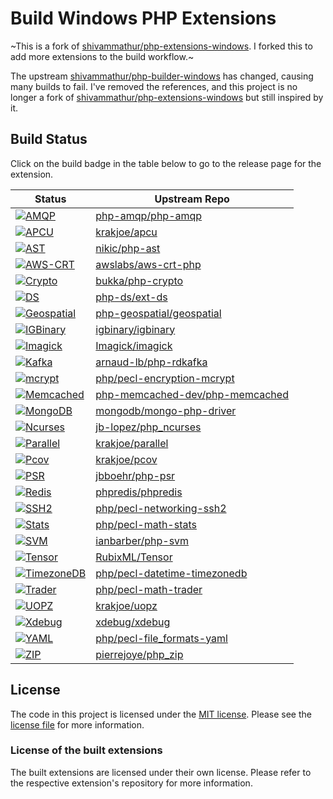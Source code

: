 # Build Windows PHP Extensions

~This is a fork of [shivammathur/php-extensions-windows](https://github.com/shivammathur/php-extensions-windows).
I forked this to add more extensions to the build workflow.~

The upstream [shivammathur/php-builder-windows](https://github.com/shivammathur/php-builder-windows "PHP Snapshots") has changed, causing many builds to fail.
I've removed the references, and this project is no longer a fork of [shivammathur/php-extensions-windows](https://github.com/shivammathur/php-extensions-windows) but still inspired by it.

## Build Status

Click on the build badge in the table below to go to the release page for the extension.

| Status                                                                                                                                                                                     | Upstream Repo                                                                         |
|--------------------------------------------------------------------------------------------------------------------------------------------------------------------------------------------|---------------------------------------------------------------------------------------|
| [![AMQP](https://github.com/jb-lopez/php-extensions-windows/actions/workflows/amqp.yml/badge.svg)](https://github.com/jb-lopez/php-extensions-windows/releases/tag/amqp)                   | [php-amqp/php-amqp](https://github.com/php-amqp/php-amqp)                             |
| [![APCU](https://github.com/jb-lopez/php-extensions-windows/actions/workflows/apcu.yml/badge.svg)](https://github.com/jb-lopez/php-extensions-windows/releases/tag/apcu)                   | [krakjoe/apcu](https://github.com/krakjoe/apcu)                                       |
| [![AST](https://github.com/jb-lopez/php-extensions-windows/actions/workflows/ast.yml/badge.svg)](https://github.com/jb-lopez/php-extensions-windows/releases/tag/ast)                      | [nikic/php-ast](https://github.com/nikic/php-ast)                                     |
| [![AWS-CRT](https://github.com/jb-lopez/php-extensions-windows/actions/workflows/awscrt.yml/badge.svg)](https://github.com/jb-lopez/php-extensions-windows/releases/tag/awscrt)            | [awslabs/aws-crt-php](https://github.com/awslabs/aws-crt-php)                         |
| [![Crypto](https://github.com/jb-lopez/php-extensions-windows/actions/workflows/crypto.yml/badge.svg)](https://github.com/jb-lopez/php-extensions-windows/releases/tag/crypto)             | [bukka/php-crypto](https://github.com/bukka/php-crypto)                               |
| [![DS](https://github.com/jb-lopez/php-extensions-windows/actions/workflows/ds.yml/badge.svg)](https://github.com/jb-lopez/php-extensions-windows/releases/tag/ds)                         | [php-ds/ext-ds](https://github.com/php-ds/ext-ds)                                     |
| [![Geospatial](https://github.com/jb-lopez/php-extensions-windows/actions/workflows/geospatial.yml/badge.svg)](https://github.com/jb-lopez/php-extensions-windows/releases/tag/geospatial) | [php-geospatial/geospatial](https://github.com/php-geospatial/geospatial)             |
| [![IGBinary](https://github.com/jb-lopez/php-extensions-windows/actions/workflows/igbinary.yml/badge.svg)](https://github.com/jb-lopez/php-extensions-windows/releases/tag/igbinary)       | [igbinary/igbinary](https://github.com/igbinary/igbinary)                             |
| [![Imagick](https://github.com/jb-lopez/php-extensions-windows/actions/workflows/imagick.yml/badge.svg)](https://github.com/jb-lopez/php-extensions-windows/releases/tag/imagick)          | [Imagick/imagick](https://github.com/Imagick/imagick)                                 |
| [![Kafka](https://github.com/jb-lopez/php-extensions-windows/actions/workflows/rdkafka.yml/badge.svg)](https://github.com/jb-lopez/php-extensions-windows/releases/tag/rdkafka)            | [arnaud-lb/php-rdkafka](https://github.com/arnaud-lb/php-rdkafka)                     |
| [![mcrypt](https://github.com/jb-lopez/php-extensions-windows/actions/workflows/mcrypt.yml/badge.svg)](https://github.com/jb-lopez/php-extensions-windows/releases/tag/mcrypt)             | [php/pecl-encryption-mcrypt](https://github.com/php/pecl-encryption-mcrypt)           |
| [![Memcached](https://github.com/jb-lopez/php-extensions-windows/actions/workflows/memcached.yml/badge.svg)](https://github.com/jb-lopez/php-extensions-windows/releases/tag/memcached)    | [php-memcached-dev/php-memcached](https://github.com/php-memcached-dev/php-memcached) |
| [![MongoDB](https://github.com/jb-lopez/php-extensions-windows/actions/workflows/mongodb.yml/badge.svg)](https://github.com/jb-lopez/php-extensions-windows/releases/tag/mongodb)          | [mongodb/mongo-php-driver](https://github.com/mongodb/mongo-php-driver)               |
| [![Ncurses](https://github.com/jb-lopez/php-extensions-windows/actions/workflows/ncurses.yml/badge.svg)](https://github.com/jb-lopez/php-extensions-windows/releases/tag/ncurses)          | [jb-lopez/php_ncurses](https://github.com/jb-lopez/php_ncurses)                       |
| [![Parallel](https://github.com/jb-lopez/php-extensions-windows/actions/workflows/parallel.yml/badge.svg)](https://github.com/jb-lopez/php-extensions-windows/releases/tag/parallel)       | [krakjoe/parallel](https://github.com/krakjoe/parallel)                               |
| [![Pcov](https://github.com/jb-lopez/php-extensions-windows/actions/workflows/pcov.yml/badge.svg)](https://github.com/jb-lopez/php-extensions-windows/releases/tag/pcov)                   | [krakjoe/pcov](https://github.com/krakjoe/pcov)                                       |
| [![PSR](https://github.com/jb-lopez/php-extensions-windows/actions/workflows/psr.yml/badge.svg)](https://github.com/jb-lopez/php-extensions-windows/releases/tag/psr)                      | [jbboehr/php-psr](https://github.com/jbboehr/php-psr)                                 |
| [![Redis](https://github.com/jb-lopez/php-extensions-windows/actions/workflows/phpredis.yml/badge.svg)](https://github.com/jb-lopez/php-extensions-windows/releases/tag/redis)             | [phpredis/phpredis](https://github.com/phpredis/phpredis)                             |
| [![SSH2](https://github.com/jb-lopez/php-extensions-windows/actions/workflows/ssh2.yml/badge.svg)](https://github.com/jb-lopez/php-extensions-windows/releases/tag/ssh2)                   | [php/pecl-networking-ssh2](https://github.com/php/pecl-networking-ssh2)               |
| [![Stats](https://github.com/jb-lopez/php-extensions-windows/actions/workflows/stats.yml/badge.svg)](https://github.com/jb-lopez/php-extensions-windows/releases/tag/stats)                | [php/pecl-math-stats](https://github.com/php/pecl-math-stats)                         |
| [![SVM](https://github.com/jb-lopez/php-extensions-windows/actions/workflows/svm.yml/badge.svg)](https://github.com/jb-lopez/php-extensions-windows/releases/tag/svm)                      | [ianbarber/php-svm](https://github.com/ianbarber/php-svm)                             |
| [![Tensor](https://github.com/jb-lopez/php-extensions-windows/actions/workflows/tensor.yml/badge.svg)](https://github.com/jb-lopez/php-extensions-windows/releases/tag/tensor)             | [RubixML/Tensor](https://github.com/RubixML/Tensor)                                   |
| [![TimezoneDB](https://github.com/jb-lopez/php-extensions-windows/actions/workflows/timezonedb.yml/badge.svg)](https://github.com/jb-lopez/php-extensions-windows/releases/tag/timezonedb) | [php/pecl-datetime-timezonedb](https://github.com/php/pecl-datetime-timezonedb)       |
| [![Trader](https://github.com/jb-lopez/php-extensions-windows/actions/workflows/trader.yml/badge.svg)](https://github.com/jb-lopez/php-extensions-windows/releases/tag/trader)             | [php/pecl-math-trader](https://github.com/php/pecl-math-trader)                       |
| [![UOPZ](https://github.com/jb-lopez/php-extensions-windows/actions/workflows/uopz.yml/badge.svg)](https://github.com/jb-lopez/php-extensions-windows/releases/tag/uopz)                   | [krakjoe/uopz](https://github.com/krakjoe/uopz)                                       |
| [![Xdebug](https://github.com/jb-lopez/php-extensions-windows/actions/workflows/xdebug.yml/badge.svg)](https://github.com/jb-lopez/php-extensions-windows/releases/tag/xdebug)             | [xdebug/xdebug](https://github.com/xdebug/xdebug)                                     |
| [![YAML](https://github.com/jb-lopez/php-extensions-windows/actions/workflows/yaml.yml/badge.svg)](https://github.com/jb-lopez/php-extensions-windows/releases/tag/yaml)                   | [php/pecl-file_formats-yaml](https://github.com/php/pecl-file_formats-yaml)           |
| [![ZIP](https://github.com/jb-lopez/php-extensions-windows/actions/workflows/zip.yml/badge.svg)](https://github.com/jb-lopez/php-extensions-windows/releases/tag/zip)                      | [pierrejoye/php_zip](https://github.com/pierrejoye/php_zip)                           |

## License
The code in this project is licensed under the [MIT license](http://choosealicense.com/licenses/mit/).
Please see the [license file](LICENSE) for more information.

### License of the built extensions
The built extensions are licensed under their own license. Please refer to the respective extension's repository for more information.
